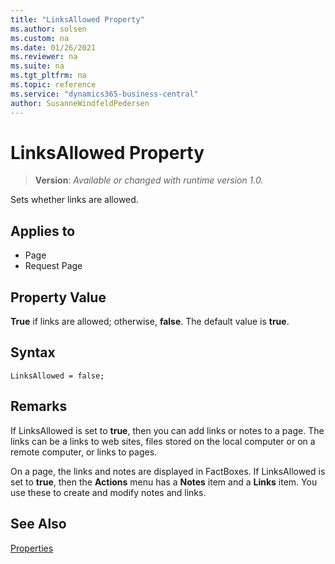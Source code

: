 ```yaml
---
title: "LinksAllowed Property"
ms.author: solsen
ms.custom: na
ms.date: 01/26/2021
ms.reviewer: na
ms.suite: na
ms.tgt_pltfrm: na
ms.topic: reference
ms.service: "dynamics365-business-central"
author: SusanneWindfeldPedersen
---
```

[//]: # (START>DO_NOT_EDIT)
[//]: # (IMPORTANT:Do not edit any of the content between here and the END>DO_NOT_EDIT.)
[//]: # (Any modifications should be made in the .xml files in the ModernDev repo.)
# LinksAllowed Property
> **Version**: _Available or changed with runtime version 1.0._

Sets whether links are allowed.

## Applies to
-   Page
-   Request Page

[//]: # (IMPORTANT: END>DO_NOT_EDIT)

## Property Value

**True** if links are allowed; otherwise, **false**. The default value is **true**.  

## Syntax

```AL
LinksAllowed = false;
```  

## Remarks

If LinksAllowed is set to **true**, then you can add links or notes to a page. The links can be a links to web sites, files stored on the local computer or on a remote computer, or links to pages.  
  
On a page, the links and notes are displayed in FactBoxes. If LinksAllowed is set to **true**, then the **Actions** menu has a **Notes** item and a **Links** item. You use these to create and modify notes and links.  
  
## See Also

[Properties](devenv-properties.md)